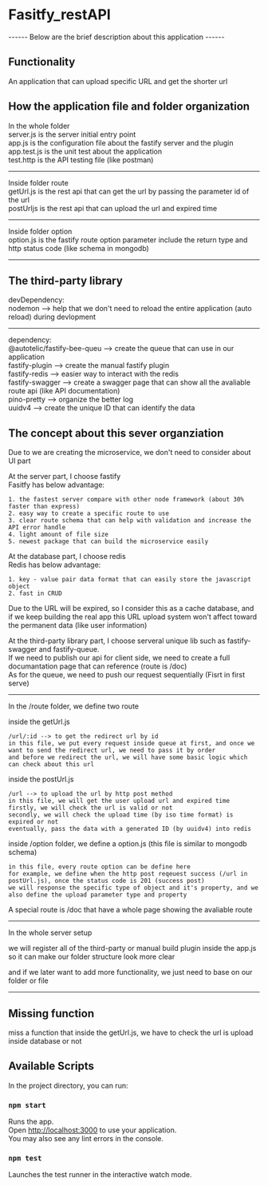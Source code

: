 # Fasitfy_restAPI

------  Below are the brief description about this application ------

## Functionality
An application that can upload specific URL and get the shorter url

## How the application file and folder organization
In the whole folder \
server.js is the server initial entry point \
app.js is the configuration file about the fastify server and the plugin \
app.test.js is the unit test about the application \
test.http is the API testing file (like postman)

----------------------------------------------------------------

Inside folder route \
getUrl.js is the rest api that can get the url by passing the parameter id of the url \
postUrljs is the rest api that can upload the url and expired time

----------------------------------------------------------------

Inside folder option \
option.js is the fastify route option parameter include the return type and http status code (like schema in mongodb)

----------------------------------------------------------------

## The third-party library
devDependency: \
nodemon --> help that we don't need to reload the entire application (auto reload) during devlopment

----------------------------------------------------------------

dependency: \
@autotelic/fastify-bee-queu --> create the queue that can use in our application \
fastify-plugin --> create the manual fastify plugin \
fastify-redis --> easier way to interact with the redis \
fastify-swagger --> create a swagger page that can show all the avaliable route api (like API documentation) \
pino-pretty --> organize the better log \
uuidv4 --> create the unique ID that can identify the data

## The concept about this sever organziation
Due to we are creating the microservice, we don't need to consider about UI part

At the server part, I choose fastify \
Fasitfy has below advantage: 

    1. the fastest server compare with other node framework (about 30% faster than express) 
    2. easy way to create a specific route to use 
    3. clear route schema that can help with validation and increase the API error handle 
    4. light amount of file size 
    5. newest package that can build the microservice easily

At the database part, I choose redis \
Redis has below advantage: 

    1. key - value pair data format that can easily store the javascript object 
    2. fast in CRUD 

Due to the URL will be expired, so I consider this as a cache database, and if we keep building the real app
this URL upload system won't affect toward the permanent data (like user information)

At the third-party library part, I choose serveral unique lib such as fastify-swagger and fastify-queue. \
If we need to publish our api for client side, we need to create a full documantation page that can reference (route is /doc) \
As for the queue, we need to push our request sequentially (Fisrt in first serve)

----------------------------------------------------------------

In the /route folder, we define two route

inside the getUrl.js 

    /url/:id --> to get the redirect url by id 
    in this file, we put every request inside queue at first, and once we want to send the redirect url, we need to pass it by order
    and before we redirect the url, we will have some basic logic which can check about this url


inside the postUrl.js 

    /url --> to upload the url by http post method 
    in this file, we will get the user upload url and expired time 
    firstly, we will check the url is valid or not 
    secondly, we will check the upload time (by iso time format) is expired or not 
    eventually, pass the data with a generated ID (by uuidv4) into redis


inside /option folder, we define a option.js (this file is similar to mongodb schema) 

    in this file, every route option can be define here 
    for example, we define when the http post reqeuest success (/url in postUrl.js), once the status code is 201 (success post)
    we will response the specific type of object and it's property, and we also define the upload parameter type and property


A special route is /doc that have a whole page showing the avaliable route

----------------------------------------------------------------

In the whole server setup

we will register all of the third-party or manual build plugin inside the app.js
so it can make our folder structure look more clear

and if we later want to add more functionality, we just need to base on our folder or file

----------------------------------------------------------------
## Missing function
miss a function that inside the getUrl.js, we have to check the url is upload inside database or not

## Available Scripts
In the project directory, you can run:

### `npm start`

Runs the app.\
Open [http://localhost:3000](http://localhost:3000) to use your application.\
You may also see any lint errors in the console.

### `npm test`

Launches the test runner in the interactive watch mode.